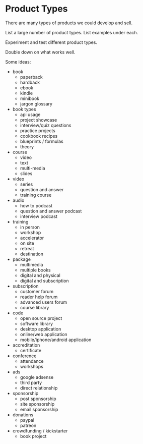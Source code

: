 # Product Types

There are many types of products we could develop and sell.

List a large number of product types. List examples under each.

Experiment and test different product types.

Double down on what works well.

Some ideas:


* book
	* paperback
	* hardback
	* ebook
	* kindle
	* minibook
	* jargon glossary
* book types
	* api usage
	* project showcase
	* interview/quiz questions
	* practice projects
	* cookbook recipes
	* blueprints / formulas
	* theory
* course
	* video
	* text
	* multi-media
	* slides
* video
	* series
	* question and answer
	* training course
* audio
	* how to podcast
	* question and answer podcast
	* interview podcast
* training
	* in person
	* workshop
	* accelerator
	* on site
	* retreat
	* destination
* package
	* multimedia
	* multiple books
	* digital and physical
	* digital and subscription
* subscription
	* customer forum
	* reader help forum
	* advanced users forum
	* course library
* code
	* open source project
	* software library
	* desktop application
	* online/web application
	* mobile/iphone/android application
* accreditation
	* certificate
* conference
	* attendance
	* workshops
* ads
	* google adsense
	* third party
	* direct relationship
* sponsorship
	* post sponsorship
	* site sponsorship
	* email sponsorship
* donations
	* paypal
	* patreon
* crowdfunding / kickstarter
	* book project





